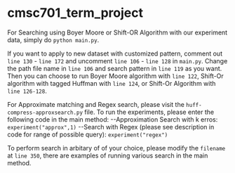 # cmsc701_term_project
For Searching using Boyer Moore or Shift-OR Algorithm with our experiment data, simply do `python main.py`. 

If you want to apply to new dataset with customized pattern, comment out `line 130` - `line 172` and uncomment `line 106` - `line 128` in `main.py`. Change the path file name in `line 106` and search pattern in `line 119` as you want. Then you can choose to run Boyer Moore algorithm with `line 122`, Shift-Or algorithm with tagged Huffman with `line 124`, or Shift-Or Algorithm with `line 126-128`.

For Approximate matching and Regex search, please visit the `huff-compress-approxsearch.py` file.
To run the experiments, please enter the following code in the main method:
--Approximation Search with k erros: `experiment("approx",1)`
--Search with Regex (please see description in code for range of possible query):  `experiment("regex")`

To perform search in arbitary of of your choice, please modify the `filename`  at `line 350`, there are examples of running various search in the main method.



